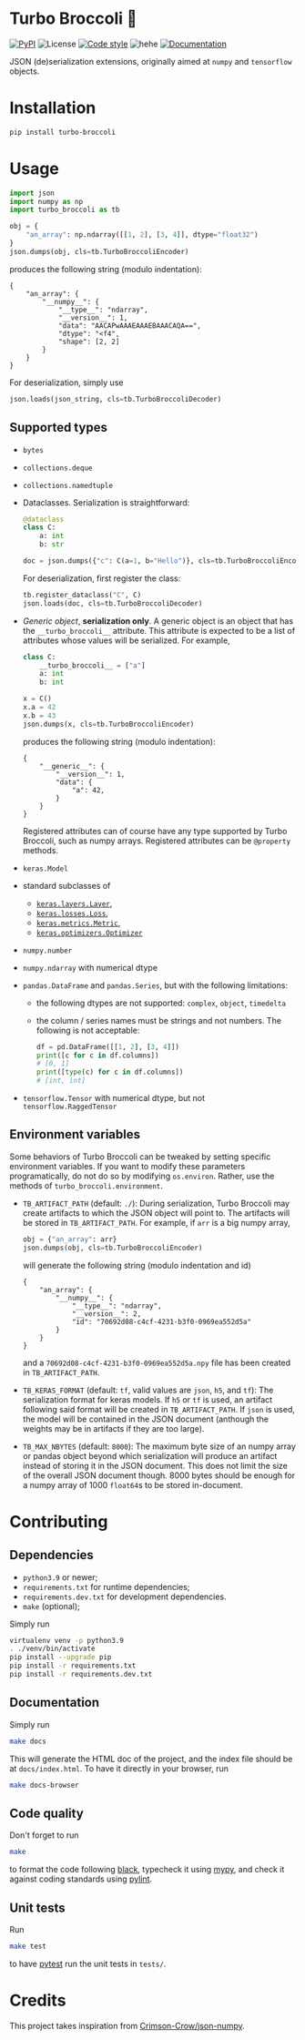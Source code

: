 Turbo Broccoli 🥦
================

[![PyPI](https://img.shields.io/pypi/v/turbo-broccoli)](https://pypi.org/project/turbo-broccoli/)
![License](https://img.shields.io/github/license/altaris/turbo-broccoli)
[![Code style](https://img.shields.io/badge/style-black-black)](https://pypi.org/project/black)
![hehe](https://img.shields.io/badge/project%20name-github-pink)
[![Documentation](https://badgen.net/badge/documentation/here/green)](https://altaris.github.io/turbo-broccoli/turbo_broccoli.html)

JSON (de)serialization extensions, originally aimed at `numpy` and `tensorflow`
objects.

# Installation

```sh
pip install turbo-broccoli
```

# Usage

```py
import json
import numpy as np
import turbo_broccoli as tb

obj = {
    "an_array": np.ndarray([[1, 2], [3, 4]], dtype="float32")
}
json.dumps(obj, cls=tb.TurboBroccoliEncoder)
```
produces the following string (modulo indentation):
```
{
    "an_array": {
        "__numpy__": {
            "__type__": "ndarray",
            "__version__": 1,
            "data": "AACAPwAAAEAAAEBAAACAQA==",
            "dtype": "<f4",
            "shape": [2, 2]
        }
    }
}
```
For deserialization, simply use
```py
json.loads(json_string, cls=tb.TurboBroccoliDecoder)
```

## Supported types

* `bytes`

* `collections.deque`

* `collections.namedtuple`

* Dataclasses. Serialization is straightforward:
    ```py
    @dataclass
    class C:
        a: int
        b: str

    doc = json.dumps({"c": C(a=1, b="Hello")}, cls=tb.TurboBroccoliEncoder)
    ```
  For deserialization, first register the class:
    ```py
    tb.register_dataclass("C", C)
    json.loads(doc, cls=tb.TurboBroccoliDecoder)
    ```

* *Generic object*, **serialization only**. A generic object is an object that
  has the `__turbo_broccoli__` attribute. This attribute is expected to be a
  list of attributes whose values will be serialized. For example,
    ```py
    class C:
        __turbo_broccoli__ = ["a"]
        a: int
        b: int

    x = C()
    x.a = 42
    x.b = 43
    json.dumps(x, cls=tb.TurboBroccoliEncoder)
    ```
  produces the following string (modulo indentation):
    ```
    {
        "__generic__": {
            "__version__": 1,
            "data": {
                "a": 42,
            }
        }
    }
    ```
  Registered attributes can of course have any type supported by Turbo
  Broccoli, such as numpy arrays. Registered attributes can be `@property`
  methods.

* `keras.Model`

* standard subclasses of
  * [`keras.layers.Layer`](https://keras.io/api/layers/),
  * [`keras.losses.Loss`](https://keras.io/api/losses/),
  * [`keras.metrics.Metric`](https://keras.io/api/metrics/),
  * [`keras.optimizers.Optimizer`](https://keras.io/api/optimizers/)

* `numpy.number`

* `numpy.ndarray` with numerical dtype

* `pandas.DataFrame` and `pandas.Series`, but with the following limitations:
  * the following dtypes are not supported: `complex`, `object`, `timedelta`
  * the column / series names must be strings and not numbers. The following is
    not acceptable:

      ```py
      df = pd.DataFrame([[1, 2], [3, 4]])
      print([c for c in df.columns])
      # [0, 1]
      print([type(c) for c in df.columns])
      # [int, int]
      ```

* `tensorflow.Tensor` with numerical dtype, but not `tensorflow.RaggedTensor`

## Environment variables

Some behaviors of Turbo Broccoli can be tweaked by setting specific environment
variables. If you want to modify these parameters programatically, do not do so
by modifying `os.environ`. Rather, use the methods of
`turbo_broccoli.environment`.

* `TB_ARTIFACT_PATH` (default: `./`): During serialization, Turbo Broccoli may
  create artifacts to which the JSON object will point to. The artifacts will
  be stored in `TB_ARTIFACT_PATH`. For example, if `arr` is a big numpy array,
    ```py
    obj = {"an_array": arr}
    json.dumps(obj, cls=tb.TurboBroccoliEncoder)
    ```
  will generate the following string (modulo indentation and id)
    ```
    {
        "an_array": {
            "__numpy__": {
                "__type__": "ndarray",
                "__version__": 2,
                "id": "70692d08-c4cf-4231-b3f0-0969ea552d5a"
            }
        }
    }
    ```
  and a `70692d08-c4cf-4231-b3f0-0969ea552d5a.npy` file has been created in
  `TB_ARTIFACT_PATH`.

* `TB_KERAS_FORMAT` (default: `tf`, valid values are `json`, `h5`, and `tf`):
  The serialization format for keras models. If `h5` or `tf` is used, an
  artifact following said format will be created in `TB_ARTIFACT_PATH`. If
  `json` is used, the model will be contained in the JSON document (anthough
  the weights may be in artifacts if they are too large).

* `TB_MAX_NBYTES` (default: `8000`): The maximum byte size of an numpy array or
  pandas object beyond which serialization will produce an artifact instead of
  storing it in the JSON document. This does not limit the size of the overall
  JSON document though. 8000 bytes should be enough for a numpy array of 1000
  `float64`s to be stored in-document.

# Contributing

## Dependencies

* `python3.9` or newer;
* `requirements.txt` for runtime dependencies;
* `requirements.dev.txt` for development dependencies.
* `make` (optional);

Simply run
```sh
virtualenv venv -p python3.9
. ./venv/bin/activate
pip install --upgrade pip
pip install -r requirements.txt
pip install -r requirements.dev.txt
```

## Documentation

Simply run
```sh
make docs
```
This will generate the HTML doc of the project, and the index file should be at
`docs/index.html`. To have it directly in your browser, run
```sh
make docs-browser
```

## Code quality

Don't forget to run
```sh
make
```
to format the code following [black](https://pypi.org/project/black/),
typecheck it using [mypy](http://mypy-lang.org/), and check it against coding
standards using [pylint](https://pylint.org/).

## Unit tests

Run
```sh
make test
```
to have [pytest](https://docs.pytest.org/) run the unit tests in `tests/`.

# Credits

This project takes inspiration from
[Crimson-Crow/json-numpy](https://github.com/Crimson-Crow/json-numpy).
